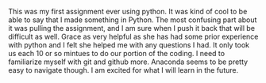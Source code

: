 This was my first assignment ever using python. It was kind of cool to be able to say that I made something in Python. The most confusing part about it was pulling the assignment, and I am sure when I push it back that will be difficult as well. Grace as very helpful as she has had some prior experience with python and I felt she helped me with any questions I had. It only took us each 10 or so mintues to do our portion of the coding. I need to familiarize myself with git and github more. Anaconda seems to be pretty easy to navigate though. I am excited for what I will learn in the future. 